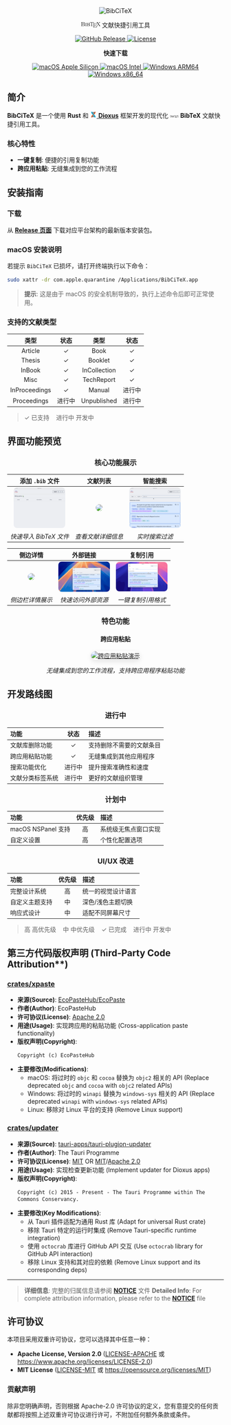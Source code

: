 <div align="center">
  <img src="assets/transparent_logo.png" width="120" alt="BibCiTeX">

  <p>
    <img src="assets/readme/BibTeX.png" width="45"> 文献快捷引用工具
  </p>

  <p>
    <a href="https://github.com/tangxiangong/bibcitex/releases">
      <img src="https://img.shields.io/github/v/release/tangxiangong/bibcitex?style=for-the-badge&logo=github&color=blue" alt="GitHub Release">
    </a>
    <a href="https://github.com/tangxiangong/bibcitex/blob/main/LICENSE-MIT">
      <img src="https://img.shields.io/badge/License-MIT%20OR%20Apache--2.0-blue?style=for-the-badge" alt="License">
    </a>
  </p>

  <p>
    <strong>快速下载</strong>
  </p>

  <p>
    <a href="https://github.com/tangxiangong/bibcitex/releases/download/v0.5.1/BibCiTeX-v0.5.1-macos-arm64.dmg">
      <img src="https://img.shields.io/badge/macOS-Apple Silicon-000000?style=for-the-badge&logo=apple&logoColor=white" alt="macOS Apple Silicon">
    </a>
    <a href="https://github.com/tangxiangong/bibcitex/releases/download/v0.5.1/BibCiTeX-v0.5.1-macos-x86_64.dmg">
      <img src="https://img.shields.io/badge/macOS-Intel-000000?style=for-the-badge&logo=apple&logoColor=white" alt="macOS Intel">
    </a>
    <a href="https://github.com/tangxiangong/bibcitex/releases/download/v0.5.1/BibCiTeX-v0.5.1-windows-arm64.exe">
      <img src="https://img.shields.io/badge/Windows-ARM64-0078D4?style=for-the-badge&logo=windows&logoColor=white" alt="Windows ARM64">
    </a>
    <a href="https://github.com/tangxiangong/bibcitex/releases/download/v0.5.1/BibCiTeX-v0.5.1-windows-x86_64.exe">
      <img src="https://img.shields.io/badge/Windows-x86__64-0078D4?style=for-the-badge&logo=windows&logoColor=white" alt="Windows x86_64">
    </a>
  </p>
</div>

## 简介

**BibCiTeX** 是一个使用 **Rust** 和 [<img src="assets/readme/dioxus.svg" width="15"> **Dioxus**](https://dioxuslabs.com) 框架开发的现代化 <img src="assets/readme/BibTeX.png" width="20"> **BibTeX** 文献快捷引用工具。

### 核心特性

- **一键复制**: 便捷的引用复制功能
- **跨应用粘贴**: 无缝集成到您的工作流程

## 安装指南

### 下载

从 [**Release 页面**](https://github.com/tangxiangong/bibcitex/releases) 下载对应平台架构的最新版本安装包。

### macOS 安装说明

若提示 `BibCiTeX` 已损坏，请打开终端执行以下命令：

```bash
sudo xattr -dr com.apple.quarantine /Applications/BibCiTeX.app
```

> **提示**: 这是由于 macOS 的安全机制导致的，执行上述命令后即可正常使用。

### 支持的文献类型

<div align="center">

| 类型 | 状态 | 类型 | 状态 |
|:---:|:---:|:---:|:---:|
| Article | ✓ | Book | ✓ |
| Thesis | ✓ | Booklet | ✓ |
| InBook | ✓ | InCollection | ✓ |
| Misc | ✓ | TechReport | ✓ |
| InProceedings | ✓ | Manual | 进行中 |
| Proceedings | 进行中 | Unpublished | 进行中 |

</div>

> ✓ 已支持 &nbsp;&nbsp; 进行中 开发中

## 界面功能预览

<div align="center">

### 核心功能展示

| 添加 `.bib` 文件 | 文献列表 | 智能搜索 |
| :---: | :---: | :---: |
| [<img src="assets/readme/add_bib.gif" width="120" style="border-radius: 8px;">](./assets/readme/add_bib.gif) | [<img src="assets/readme/show_details.gif" width="120" style="border-radius: 8px;">](./assets/readme/show_details.gif) | [<img src="assets/readme/search.gif" width="120" style="border-radius: 8px;">](./assets/readme/search.gif) |
| *快速导入 BibTeX 文件* | *查看文献详细信息* | *实时搜索过滤* |

| 侧边详情 | 外部链接 | 复制引用 |
| :---: | :---: | :---: |
| [<img src="assets/readme/drawer.gif" width="120" style="border-radius: 8px;">](./assets/readme/drawer.gif) | [<img src="assets/readme/url.gif" width="120" style="border-radius: 8px;">](./assets/readme/url.gif) | [<img src="assets/readme/copy.gif" width="120" style="border-radius: 8px;">](./assets/readme/copy.gif) |
| *侧边栏详情展示* | *快速访问外部资源* | *一键复制引用格式* |

### 特色功能

<div style="margin: 20px 0;">
  <h4>跨应用粘贴</h4>
  <a href="assets/readme/cross_paste.gif">
    <img src="assets/readme/cross_paste.gif" alt="跨应用粘贴演示" style="max-width: 600px; border-radius: 12px; box-shadow: 0 4px 12px rgba(0,0,0,0.1);">
  </a>
  <p><em>无缝集成到您的工作流程，支持跨应用程序粘贴功能</em></p>
</div>

</div>

## 开发路线图

<div align="center">

### 进行中

| 功能 | 状态 | 描述 |
|:---|:---:|:---|
| 文献库删除功能 | ✓ | 支持删除不需要的文献条目 |
| 跨应用粘贴功能 | ✓ | 无缝集成到其他应用程序 |
| 搜索功能优化 | 进行中 | 提升搜索准确性和速度 |
| 文献分类标签系统 | 进行中 | 更好的文献组织管理 |

### 计划中

| 功能 | 优先级 | 描述 |
|:---|:---:|:---|
| macOS NSPanel 支持 | 高 | 系统级无焦点窗口实现 |
| 自定义设置 | 高 | 个性化配置选项 |

### UI/UX 改进

| 功能 | 优先级 | 描述 |
|:---|:---:|:---|
| 完整设计系统 | 高 | 统一的视觉设计语言 |
| 自定义主题支持 | 中 | 深色/浅色主题切换 |
| 响应式设计 | 中 | 适配不同屏幕尺寸 |

</div>

> 高 高优先级 &nbsp;&nbsp; 中 中优先级 &nbsp;&nbsp; ✓ 已完成 &nbsp;&nbsp; 进行中 开发中

## 第三方代码版权声明 (Third-Party Code Attribution**)

### [crates/xpaste](./crates/xpaste)
- **来源(Source)**: [EcoPasteHub/EcoPaste](https://github.com/EcoPasteHub/EcoPaste)
- **作者(Author)**: EcoPasteHub
- **许可协议(License)**: [Apache 2.0](https://github.com/EcoPasteHub/EcoPaste/blob/master/LICENSE)
- **用途(Usage)**: 实现跨应用的粘贴功能 (Cross-application paste functionality)
- **版权声明(Copyright)**:
  ```
  Copyright (c) EcoPasteHub
  ```
- **主要修改(Modifications)**:
  -  macOS: 将过时的 `objc` 和 `cocoa` 替换为 `objc2` 相关的 API (Replace deprecated `objc` and `cocoa` with `objc2` related APIs)
  - Windows: 将过时的 `winapi` 替换为 `windows-sys` 相关的 API (Replace deprecated `winapi` with `windows-sys` related APIs)
  - Linux: 移除对 Linux 平台的支持 (Remove Linux support)

### [crates/updater](./crates/updater)
- **来源(Source)**: [tauri-apps/tauri-plugion-updater](https://github.com/tauri-apps/plugins-workspace/tree/v2/plugins/updater)
- **作者(Author)**: The Tauri Programme
- **许可协议(License)**: [MIT](https://github.com/tauri-apps/plugins-workspace/blob/v2/plugins/updater/LICENSE_MIT) OR [MIT](https://github.com/tauri-apps/plugins-workspace/blob/v2/plugins/updater/LICENSE_MIT)/[Apache 2.0](https://github.com/tauri-apps/plugins-workspace/blob/v2/plugins/updater/LICENSE_APACHE-2.0)
- **用途(Usage)**: 实现检查更新功能 (Implement updater for Dioxus apps)
- **版权声明(Copyright)**:
  ```
  Copyright (c) 2015 - Present - The Tauri Programme within The Commons Conservancy.
  ```
- **主要修改(Key Modifications)**:
  - 从 Tauri 插件适配为通用 Rust 库 (Adapt for universal Rust crate)
  - 移除 Tauri 特定的运行时集成 (Remove Tauri-specific runtime integration)
  - 使用 `octocrab` 库进行 GitHub API 交互 (Use `octocrab` library for GitHub API interaction)
  - 移除 Linux 支持和其对应的依赖 (Remove Linux support and its corresponding deps)


---

> **详细信息**: 完整的归属信息请参阅 [**NOTICE**](./NOTICE) 文件
> **Detailed Info**: For complete attribution information, please refer to the [**NOTICE**](./NOTICE) file

## 许可协议

本项目采用双重许可协议，您可以选择其中任意一种：

* **Apache License, Version 2.0** ([LICENSE-APACHE](LICENSE-APACHE) 或 https://www.apache.org/licenses/LICENSE-2.0)
* **MIT License** ([LICENSE-MIT](LICENSE-MIT) 或 https://opensource.org/licenses/MIT)

### 贡献声明
除非您明确声明，否则根据 Apache-2.0 许可协议的定义，您有意提交的任何贡献都将按照上述双重许可协议进行许可，不附加任何额外条款或条件。
